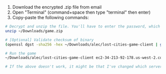 1. Download the encrypted .zip file from email
2. Open "Terminal" (command+space then type "terminal" then enter)
3. Copy-paste the following commands:

```sh
# Decrypt and unzip the file. You'll have to enter the password, which I'll give you.
unzip ~/Downloads/game.zip

# [Optional] Validate checksum of binary
(openssl dgst -sha256 -hex ~/Downloads/alec/lost-cities-game-client | grep '= 97f338c03f77b1b93fcf9c628a642a75bc6658681457e1d4a96d3efe44a80e3a' > /dev/null && echo -e "\n\nIt's safe :D\n\n" ) || echo -e "\n\nNOT SAFE - DON'T RUN\n\n"

# Run the game
~/Downloads/alec/lost-cities-game-client ec2-34-213-92-178.us-west-2.compute.amazonaws.com

# If the above doesn't work, it might be that I've changed which server I'm running the game on.

```

